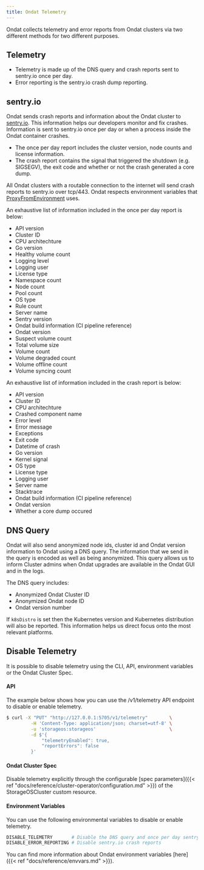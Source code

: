 ```yaml
---
title: Ondat Telemetry
---
```


Ondat collects telemetry and error reports  from Ondat clusters via two
different methods for two different purposes.

## Telemetry

* Telemetry is made up of the DNS query and crash reports sent to sentry.io once per day.
* Error reporting is the sentry.io crash dump reporting.

## sentry.io

Ondat sends crash reports and information about the Ondat cluster to
[sentry.io](https://sentry.io). This information helps our developers monitor
and fix crashes. Information is sent to sentry.io once per day or when a process inside the
Ondat container crashes.

* The once per day report includes the cluster version, node counts and license information.
* The crash report contains the signal that triggered the shutdown (e.g. SIGSEGV),
the exit code and whether or not the crash generated a core dump.

All Ondat clusters with a routable connection to the internet will send crash
reports to sentry.io over tcp/443. Ondat respects environment variables that
[ProxyFromEnvironment](https://golang.org/pkg/net/http/#ProxyFromEnvironment)
uses.

An exhaustive list of information included in the once per day report is below:
* API version
* Cluster ID
* CPU architechture
* Go version
* Healthy volume count
* Logging level
* Logging user
* License type
* Namespace count
* Node count
* Pool count
* OS type
* Rule count
* Server name
* Sentry version
* Ondat build information (CI pipeline reference)
* Ondat version
* Suspect volume count
* Total volume size
* Volume count
* Volume degraded count
* Volume offline count
* Volume syncing count

An exhaustive list of information included in the crash report is below:
* API version
* Cluster ID
* CPU architechture
* Crashed component name
* Error level
* Error message
* Exceptions
* Exit code
* Datetime of crash
* Go version
* Kernel signal
* OS type
* License type
* Logging user
* Server name
* Stacktrace
* Ondat build information (CI pipeline reference)
* Ondat version
* Whether a core dump occured

## DNS Query

Ondat will also send anonymized node ids, cluster id and Ondat version
information to Ondat using a DNS query. The information that we send in the
query is encoded as well as being anonymized. This query allows us to inform
Cluster admins when Ondat upgrades are available in the Ondat GUI and
in the logs.

The DNS query includes:
* Anonymized Ondat Cluster ID
* Anonymized Ondat node ID
* Ondat version number

If `k8sDistro` is set then the Kubernetes version and Kubernetes distribution
will also be reported. This information helps us direct focus onto the most
relevant platforms.

## Disable Telemetry
It is possible to disable telemetry using the CLI, API, environment
variables or the Ondat Cluster Spec.

#### API
The example below shows how you can use the /v1/telemetry API endpoint to disable or enable telemetry.

```bash
$ curl -X "PUT" "http://127.0.0.1:5705/v1/telemetry"        \
         -H 'Content-Type: application/json; charset=utf-8' \
         -u 'storageos:storageos'                           \
         -d $'{
             "telemetryEnabled": true,
             "reportErrors": false
         }'
```

#### Ondat Cluster Spec
Disable telemetry explicitly through the configurable [spec parameters]({{< ref "docs/reference/cluster-operator/configuration.md" >}}) of the StorageOSCluster custom resource.

#### Environment Variables

You can use the following environmental variables to disable or enable telemetry.

```bash
DISABLE_TELEMETRY       # Disable the DNS query and once per day sentry.io reporting
DISABLE_ERROR_REPORTING # Disable sentry.io crash reports

```

You can find more information about Ondat environment variables
[here]({{< ref "docs/reference/envvars.md" >}}).
